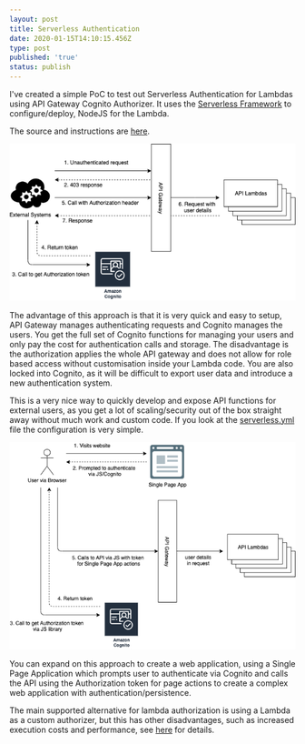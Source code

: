 ```yaml
---
layout: post
title: Serverless Authentication
date: 2020-01-15T14:10:15.456Z
type: post
published: 'true'
status: publish
---
```

I've created a simple PoC to test out Serverless Authentication for Lambdas using API Gateway Cognito Authorizer. It uses the [Serverless Framework](https://serverless.com/) to configure/deploy, NodeJS for the Lambda.

The source and instructions are [here](https://raw.githubusercontent.com/stevenalexander/serverless-authentication).

![Simple API example](/assets/cms/serverless-authentication-api-example.png "Simple API example")

The advantage of this approach is that it is very quick and easy to setup, API Gateway manages authenticating requests and Cognito manages the users. You get the full set of Cognito functions for managing your users and only pay the cost for authentication calls and storage. The disadvantage is the authorization applies the whole API gateway and does not allow for role based access without customisation inside your Lambda code. You are also locked into Cognito, as it will be difficult to export user data and introduce a new authentication system.

This is a very nice way to quickly develop and expose API functions for external users, as you get a lot of scaling/security out of the box straight away without much work and custom code. If you look at the [serverless.yml](https://github.com/stevenalexander/serverless-authentication/blob/master/lambda/serverless.yml) file the configuration is very simple.

![single page app example](/assets/cms/serverless-authentication-single-page-app.png "single page app example")

You can expand on this approach to create a web application, using a Single Page Application which prompts user to authenticate via Cognito and calls the API using the Authorization token for page actions to create a complex web application with authentication/persistence.

The main supported alternative for lambda authorization is using a Lambda as a custom authorizer, but this has other disadvantages, such as increased execution costs and performance, see [here](https://www.alexdebrie.com/posts/lambda-custom-authorizers/) for details.
